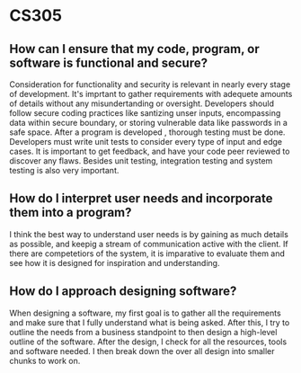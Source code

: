 # CS305

## How can I ensure that my code, program, or software is functional and secure?

Consideration for functionality and security is relevant in nearly every stage of development. It's imprtant to gather requirements with adequete amounts of details without any misundertanding or oversight. Developers should follow secure coding practices like santizing unser inputs, encompassing data within secure boundary, or storing vulnerable data like passwords in a safe space. After a program is developed , thorough testing must be done. Developers must write unit tests to consider every type of input and edge cases. It is important to get feedback, and have your code peer reviewed to discover any flaws. Besides unit testing, integration testing and system testing is also very important. 

## How do I interpret user needs and incorporate them into a program?

I think the best way to understand user needs is by gaining as much details as possible, and keepig a stream of communication active with the client. If there are competetiors of the system, it is imparative to evaluate them and see how it is designed for inspiration and understanding. 

## How do I approach designing software?

When designing a software, my first goal is to gather all the requirements and make sure that I fully understand what is being asked. After this, I try to outline the needs from a business standpoint to then design a high-level outline of the software. After the design, I check for all the resources, tools and software needed. I then break down the over all design into smaller chunks to work on. 
